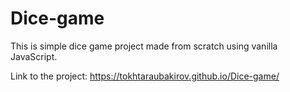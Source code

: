 # Dice-game
This is simple dice game project made from scratch using vanilla JavaScript.

Link to the project: https://tokhtaraubakirov.github.io/Dice-game/
